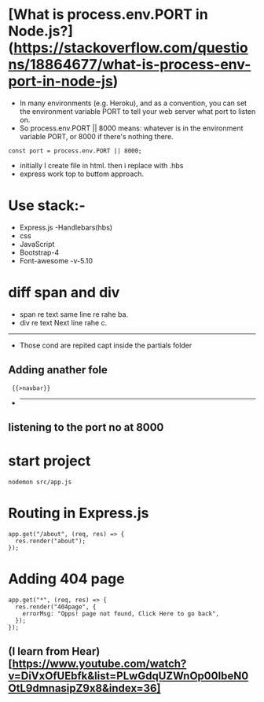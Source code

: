# [What is process.env.PORT in Node.js?] (https://stackoverflow.com/questions/18864677/what-is-process-env-port-in-node-js)

- In many environments (e.g. Heroku), and as a convention, you can set the environment variable PORT to tell your web server what port to listen on.
- So process.env.PORT || 8000 means: whatever is in the environment variable PORT, or 8000 if there's nothing there.

```
const port = process.env.PORT || 8000;
```

- initially I create file in html. then i replace with .hbs
- express work top to buttom approach.

# Use stack:-

- Express.js
  -Handlebars(hbs)
- css
- JavaScript
- Bootstrap-4
- Font-awesome -v-5.10

# diff span and div

- span re text same line re rahe ba.
- div re text Next line rahe c.

---

- Those cond are repited capt inside the partials folder

## Adding anather fole

```
 {{>navbar}}
```

- ***

## listening to the port no at 8000

# start project

```
nodemon src/app.js
```

# Routing in Express.js

```
app.get("/about", (req, res) => {
  res.render("about");
});
```

# Adding 404 page

```
app.get("*", (req, res) => {
  res.render("404page", {
    errorMsg: "Opps! page not found, Click Here to go back",
  });
});
```

## (I learn from Hear)[https://www.youtube.com/watch?v=DiVxOfUEbfk&list=PLwGdqUZWnOp00IbeN0OtL9dmnasipZ9x8&index=36]
